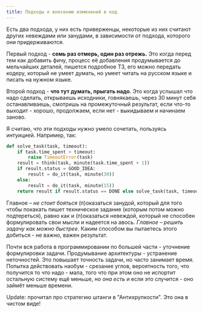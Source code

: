```yaml
---
title: Подходы к внесению изменений в код
---
```


Есть два подхода, у них есть приверженцы, некоторые из них считают других невеждами или занудами, в зависимости от подхода, которого они придерживаются.

Первый подход - **семь раз отмерь, один раз отрежь.** Это когда перед тем как добавить фичу, процесс её добавления продумывается до мельчайших деталей, пишется подробное ТЗ, его можно передать кодеру, который не умеет думать, но умеет читать на русском языке и писать на нужном языке.

Второй подход - **что тут думать, прыгать надо**. Это когда услышал что надо сделать, открываешь исходники, говнякаешь, через 30 минут себя останавливаешь, смотришь на промежуточный результат, если что-то выходит - хорошо, продолжаем, если нет - выкидываем и начинаем заново.

Я считаю, что эти подходы нужно умело сочетать, пользуясь интуицией. Например, так:

``` python
def solve_task(task, timeout):
    if task.time_spent > timeout:
        raise TimeoutError(task)
    result = think(task, minute(task.time_spent + 1))
    if result.status = GOOD_IDEA:
        result = do_it(task, minute(30))
    else:
        result = do_it(task, minute(15))
    return result if result.status == DONE else solve_task(task, timeout)
```

Главное – _не стоит бояться_ (п)оказаться занудой, который для того чтобы покакать пишет техническое задание (которым потом можно подтереться), равно как и (п)оказаться невеждой, который не способен формулировать свои мысли и надеется на авось. _Главное – решить задачу как можно быстрее_. Каким способом вы пытаетесь этого добиться - не важно, важен результат.

Почти вся работа в программировании по большей части - уточнение формулировки задачи. Продумывание архитектуры - устранение неточностей. Это повышает точность задачи, но часто занимает время. Попытка действовать наобум - срезание углов, вероятность того, что получится то что надо - мала, того что при этом оно не испортит остальную систему ещё меньше, _но она есть_ и если это случится - оно займёт меньше времени.

Update: прочитал про стратегию штанги в "Антихрупкости". Это она в чистом виде!
